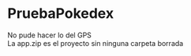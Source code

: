 # PruebaPokedex
No pude hacer lo del GPS
<br> La app.zip es el proyecto sin ninguna carpeta borrada 

